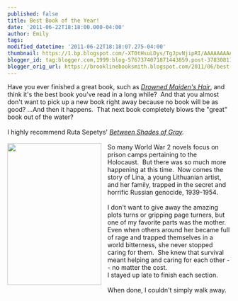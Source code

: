 ```yaml
---
published: false
title: Best Book of the Year!
date: '2011-06-22T18:18:00.000-04:00'
author: Emily
tags: 
modified_datetime: '2011-06-22T18:18:07.275-04:00'
thumbnail: https://1.bp.blogspot.com/-XT0tHsuLDys/TgJpvNjipRI/AAAAAAAAAQA/Br8nAu7BNxM/s72-c/7824322.jpg
blogger_id: tag:blogger.com,1999:blog-5767374071871443859.post-3783081145879731004
blogger_orig_url: https://brooklinebooksmith.blogspot.com/2011/06/best-book-of-year.html
---
```


<div id="divSignature">Have you ever finished a great book, such as <em><a href="https://www.brooklinebooksmith-shop.com/book/9780763638122">Drowned Maiden's Hair</a></em>, and think it's the best book you've read in a long while?&nbsp; And that you almost don't want to pick up a new book right away because no book will be as good? ...And then it happens.&nbsp; That next book completely blows the "great" book&nbsp;out of the water?</div><div>&nbsp;</div><div>I highly recommend Ruta Sepetys' <em><a href="https://www.brooklinebooksmith-shop.com/book/9780399254123">Between Shades of Gray</a>.</em></div><div>&nbsp;</div><div class="separator" style="clear: both; text-align: center;"><a href="https://1.bp.blogspot.com/-XT0tHsuLDys/TgJpvNjipRI/AAAAAAAAAQA/Br8nAu7BNxM/s1600/7824322.jpg" imageanchor="1" style="clear: left; cssfloat: left; float: left; margin-bottom: 1em; margin-right: 1em;"><img border="0" height="320" i$="true" src="https://1.bp.blogspot.com/-XT0tHsuLDys/TgJpvNjipRI/AAAAAAAAAQA/Br8nAu7BNxM/s320/7824322.jpg" width="212" /></a></div><div>So many World War 2 novels focus on prison camps&nbsp;pertaining to&nbsp;the Holocaust.&nbsp; But there was so much more happening at this time.&nbsp; Now comes the story of Lina, a young Lithuanian artist, and her family, trapped in the secret and horrific Russian genocide, 1939-1954.<br /><br />I don't want to give away the amazing plots turns or&nbsp;gripping page turners, but one of my favorite parts was the mother.&nbsp; Even when others around her became full of rage and trapped themselves in a world&nbsp;bitterness, she never stopped caring for them.&nbsp; She knew that survival meant helping and caring for each other -- no matter the cost.</div><div>I stayed up late to finish each section.&nbsp; </div><div>&nbsp;</div><div>When done, I couldn't simply walk away.&nbsp; </div>